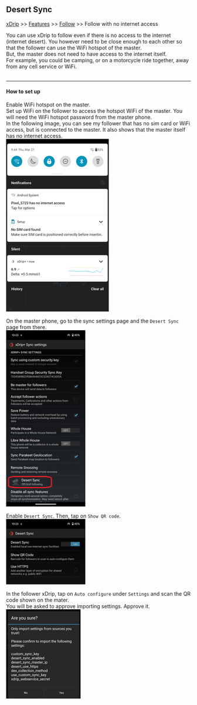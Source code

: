 ## Desert Sync
[xDrip](../../README.md) >> [Features](../Features_page.md) >> [Follow](../Follow_page.md) >> Follow with no internet access  
  
You can use xDrip to follow even if there is no access to the internet (internet desert).  You however need to be close enough to each other so that the follower can use the WiFi hotspot of the master.  
But, the master does not need to have access to the internet itself.  
For example, you could be camping, or on a motorcycle ride together, away from any cell service or WiFi.  
<br/>  

---  

#### **How to set up**  
Enable WiFi hotspot on the master.  
Set up WiFi on the follower to access the hotspot WiFi of the master.  You will need the WiFi hotspot password from the master phone.  
In the following image, you can see my follower that has no sim card or WiFi access, but is connected to the master.  It also shows that the master itself has no internet access.  
![](./images/DesertSyncFollower.png)  
  
On the master phone, go to the sync settings page and the `Desert Sync` page from there.  
![](./images/DesertSyncPage.png)  
  
Enable `Desert Sync`.  Then, tap on `Show QR code`.  
![](./images/DesertSyncEnable.png)  

In the follower xDrip, tap on `Auto configure` under `Settings` and scan the QR code shown on the mater.  
You will be asked to approve importing settings.  Approve it.  
![](./images/DesertSyncImportSettings.png)  
  
